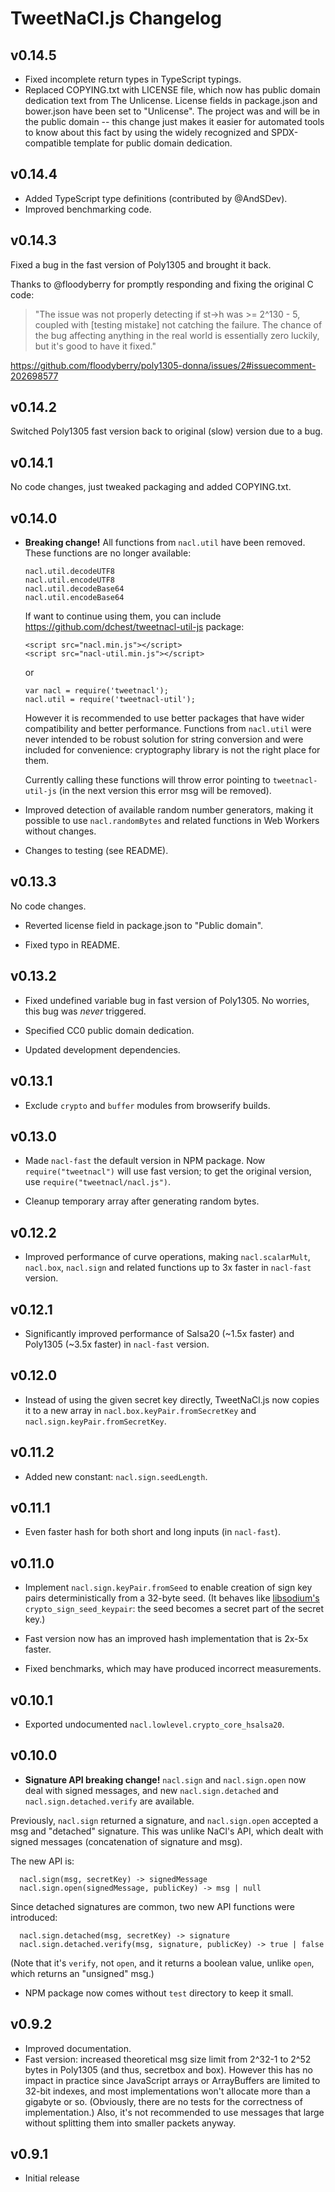 TweetNaCl.js Changelog
======================


v0.14.5
-------

* Fixed incomplete return types in TypeScript typings.
* Replaced COPYING.txt with LICENSE file, which now has public domain dedication
  text from The Unlicense. License fields in package.json and bower.json have
  been set to "Unlicense". The project was and will be in the public domain --
  this change just makes it easier for automated tools to know about this fact by
  using the widely recognized and SPDX-compatible template for public domain
  dedication.


v0.14.4
-------

* Added TypeScript type definitions (contributed by @AndSDev).
* Improved benchmarking code.


v0.14.3
-------

Fixed a bug in the fast version of Poly1305 and brought it back.

Thanks to @floodyberry for promptly responding and fixing the original C code:

> "The issue was not properly detecting if st->h was >= 2^130 - 5, coupled with
> [testing mistake] not catching the failure. The chance of the bug affecting
> anything in the real world is essentially zero luckily, but it's good to have
> it fixed."

https://github.com/floodyberry/poly1305-donna/issues/2#issuecomment-202698577


v0.14.2
-------

Switched Poly1305 fast version back to original (slow) version due to a bug.


v0.14.1
-------

No code changes, just tweaked packaging and added COPYING.txt.


v0.14.0
-------

* **Breaking change!** All functions from `nacl.util` have been removed. These
  functions are no longer available:

      nacl.util.decodeUTF8
      nacl.util.encodeUTF8
      nacl.util.decodeBase64
      nacl.util.encodeBase64

  If want to continue using them, you can include
  <https://github.com/dchest/tweetnacl-util-js> package:

      <script src="nacl.min.js"></script>
      <script src="nacl-util.min.js"></script>

  or

      var nacl = require('tweetnacl');
      nacl.util = require('tweetnacl-util');

  However it is recommended to use better packages that have wider
  compatibility and better performance. Functions from `nacl.util` were never
  intended to be robust solution for string conversion and were included for
  convenience: cryptography library is not the right place for them.

  Currently calling these functions will throw error pointing to
  `tweetnacl-util-js` (in the next version this error msg will be removed).

* Improved detection of available random number generators, making it possible
  to use `nacl.randomBytes` and related functions in Web Workers without
  changes.

* Changes to testing (see README).


v0.13.3
-------

No code changes.

* Reverted license field in package.json to "Public domain".

* Fixed typo in README.


v0.13.2
-------

* Fixed undefined variable bug in fast version of Poly1305. No worries, this
  bug was *never* triggered.

* Specified CC0 public domain dedication.

* Updated development dependencies.


v0.13.1
-------

* Exclude `crypto` and `buffer` modules from browserify builds.


v0.13.0
-------

* Made `nacl-fast` the default version in NPM package. Now
  `require("tweetnacl")` will use fast version; to get the original version,
  use `require("tweetnacl/nacl.js")`.

* Cleanup temporary array after generating random bytes.


v0.12.2
-------

* Improved performance of curve operations, making `nacl.scalarMult`, `nacl.box`,
  `nacl.sign` and related functions up to 3x faster in `nacl-fast` version.


v0.12.1
-------

* Significantly improved performance of Salsa20 (~1.5x faster) and
  Poly1305 (~3.5x faster) in `nacl-fast` version.


v0.12.0
-------

* Instead of using the given secret key directly, TweetNaCl.js now copies it to
  a new array in `nacl.box.keyPair.fromSecretKey` and
  `nacl.sign.keyPair.fromSecretKey`.


v0.11.2
-------

* Added new constant: `nacl.sign.seedLength`.


v0.11.1
-------

* Even faster hash for both short and long inputs (in `nacl-fast`).


v0.11.0
-------

* Implement `nacl.sign.keyPair.fromSeed` to enable creation of sign key pairs
  deterministically from a 32-byte seed. (It behaves like
  [libsodium's](http://doc.libsodium.org/public-key_cryptography/public-key_signatures.html)
  `crypto_sign_seed_keypair`: the seed becomes a secret part of the secret key.)

* Fast version now has an improved hash implementation that is 2x-5x faster.

* Fixed benchmarks, which may have produced incorrect measurements.


v0.10.1
-------

* Exported undocumented `nacl.lowlevel.crypto_core_hsalsa20`.


v0.10.0
-------

* **Signature API breaking change!** `nacl.sign` and `nacl.sign.open` now deal
 with signed messages, and new `nacl.sign.detached` and
 `nacl.sign.detached.verify` are available.
 
 Previously, `nacl.sign` returned a signature, and `nacl.sign.open` accepted a
 msg and "detached" signature. This was unlike NaCl's API, which dealt with
 signed messages (concatenation of signature and msg).
 
 The new API is:

      nacl.sign(msg, secretKey) -> signedMessage
      nacl.sign.open(signedMessage, publicKey) -> msg | null

 Since detached signatures are common, two new API functions were introduced:
 
      nacl.sign.detached(msg, secretKey) -> signature
      nacl.sign.detached.verify(msg, signature, publicKey) -> true | false

 (Note that it's `verify`, not `open`, and it returns a boolean value, unlike
 `open`, which returns an "unsigned" msg.)

* NPM package now comes without `test` directory to keep it small.


v0.9.2
------

* Improved documentation.
* Fast version: increased theoretical msg size limit from 2^32-1 to 2^52
  bytes in Poly1305 (and thus, secretbox and box). However this has no impact
  in practice since JavaScript arrays or ArrayBuffers are limited to 32-bit
  indexes, and most implementations won't allocate more than a gigabyte or so.
  (Obviously, there are no tests for the correctness of implementation.) Also,
  it's not recommended to use messages that large without splitting them into
  smaller packets anyway.


v0.9.1
------

* Initial release
